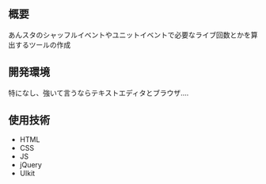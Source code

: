 ## 概要

あんスタのシャッフルイベントやユニットイベントで必要なライブ回数とかを算出するツールの作成

## 開発環境

特になし、強いて言うならテキストエディタとブラウザ....

## 使用技術

- HTML
- CSS
- JS
- jQuery
- UIkit